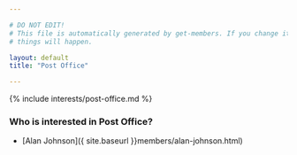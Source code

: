 ```yaml
---

# DO NOT EDIT!
# This file is automatically generated by get-members. If you change it, bad
# things will happen.

layout: default
title: "Post Office"

---
```


{% include interests/post-office.md %}

### Who is interested in Post Office?


* [Alan Johnson]({ site.baseurl }}members/alan-johnson.html)
